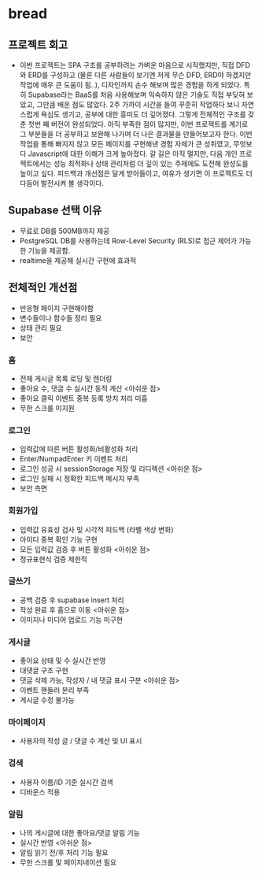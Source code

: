 # bread

## 프로젝트 회고
 - 이번 프로젝트는 SPA 구조를 공부하려는 가벼운 마음으로 시작했지만, 직접 DFD와 ERD를 구성하고 (물론 다른 사람들이 보기엔 저게 무슨 DFD, ERD야 하겠지만 작업에 매우 큰 도움이 됨..), 디자인까지 손수 해보며 많은 경험을 하게 되었다. 특히 Supabase라는 BaaS를 처음 사용해보며 익숙하지 않은 기술도 직접 부딪혀 보았고, 그만큼 배운 점도 많았다.
2주 가까이 시간을 들여 꾸준히 작업하다 보니 자연스럽게 욕심도 생기고, 공부에 대한 흥미도 더 깊어졌다. 그렇게 전체적인 구조를 갖춘 첫번 째 버전이 완성되었다. 아직 부족한 점이 많지만, 이번 프로젝트를 계기로 그 부분들을 더 공부하고 보완해 나가며 더 나은 결과물을 만들어보고자 한다.
이번 작업을 통해 빠지지 않고 모든 페이지를 구현해낸 경험 자체가 큰 성취였고, 무엇보다 Javascript에 대한 이해가 크게 높아졌다. 갈 길은 아직 멀지만, 다음 개인 프로젝트에서는 성능 최적화나 상태 관리처럼 더 깊이 있는 주제에도 도전해 완성도를 높이고 싶다. 피드백과 개선점은 달게 받아들이고, 여유가 생기면 이 프로젝트도 더 다듬어 발전시켜 볼 생각이다.

## Supabase 선택 이유
  - 무료로 DB를 500MB까지 제공
  - PostgreSQL DB를 사용하는데 Row-Level Security (RLS)로 접근 제어가 가능한 기능을 제공함.
  - realtime을 제공해 실시간 구현에 효과적

## 전체적인 개선점
 - 반응형 페이지 구현해야함
 - 변수들이나 함수들 정리 필요
 - 상태 관리 필요
 - 보안

### 홈
  - 전체 게시글 목록 로딩 및 렌더링
  - 좋아요 수, 댓글 수 실시간 동적 계산
  <아쉬운 점>
  - 좋아요 클릭 이벤트 중복 등록 방치 처리 미흡
  - 무한 스크롤 미지원

### 로그인
  - 입력값에 따른 버튼 활성화/비활성화 처리
  - Enter/NumpadEnter 키 이벤트 처리
  - 로그인 성공 시 sessionStorage 저장 및 리디렉션
  <아쉬운 점>
  - 로그인 실패 시 정확한 피드백 메시지 부족
  - 보안 측면

### 회원가입
  - 입력값 유효성 검사 및 시각적 피드백 (라벨 색상 변화)
  - 아이디 중복 확인 기능 구현
  - 모든 입력값 검증 후 버튼 활성화
  <아쉬운 점>
  - 정규표현식 검증 제한적

### 글쓰기
  - 공백 검증 후 supabase insert 처리
  - 작성 완료 후 홈으로 이동
  <아쉬운 점>
  - 이미지나 미디어 업로드 기능 미구현
    
### 게시글
  - 좋아요 상태 및 수 실시간 반영
  - 대댓글 구조 구현
  - 댓글 삭제 가능, 작성자 / 내 댓글 표시 구분
  <아쉬운 점>
  - 이벤트 핸들러 분리 부족
  - 게시글 수정 불가능

### 마이페이지
  - 사용자의 작성 글 / 댓글 수 계산 및 UI 표시

### 검색
  - 사용자 이름/ID 기준 실시간 검색
  - 디바운스 적용

### 알림
  - 나의 게시글에 대한 좋아요/댓글 알림 기능
  - 실시간 반영
  <아쉬운 점>
  - 알림 읽기 전/후 처리 기능 필요
  - 무한 스크롤 및 페이지네이션 필요
